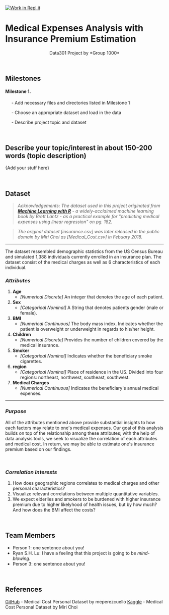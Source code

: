 [![Work in Repl.it](https://classroom.github.com/assets/work-in-replit-14baed9a392b3a25080506f3b7b6d57f295ec2978f6f33ec97e36a161684cbe9.svg)](https://classroom.github.com/online_ide?assignment_repo_id=361469&assignment_repo_type=GroupAssignmentRepo)
# Medical Expenses Analysis with Insurance Premium Estimation

<div align="center">Data301 Project by *Group 1000*</div>


&emsp;

## Milestones

#### Milestone 1.
&nbsp;&nbsp;&nbsp;&nbsp; - Add necessary files and directories listed in Milestone 1

&nbsp;&nbsp;&nbsp;&nbsp; - Choose an appropriate dataset and load in the data

&nbsp;&nbsp;&nbsp;&nbsp; - Describe project topic and dataset

&emsp;

## Describe your topic/interest in about 150-200 words (topic description)

{Add your stuff here}

&emsp;

## Dataset

> *Acknowledgements: The dataset used in this project originated from [**Machine Learning with R**](https://www.amazon.com/Machine-Learning-techniques-predictive-modeling/dp/1788295862/ref=sr_1_1?dchild=1&keywords=machine+learning+with+r+brett&qid=1613374318&sr=8-1) - a widely-acclaimed machine learning book by Brett Lantz - as a practical example for "predicting medical expenses using linear regression" on pg. 182.*

> *The original dataset [insurance.csv] was later released in the public domain by Miri Choi as [Medical_Cost.csv] in Febuary 2018.*

---

The dataset ressembled demographic statistics from the US Census Bureau and simulated 1,388 individuals currently enrolled in an insurance plan. The dataset consist of the medical charges as well as 6 characteristics of each individual.


### *Attributes*
1. **Age**
   - *[Numerical Discrete]* An integer that denotes the age of each patient.
2. **Sex**
    - *[Categorical Nominal]* A String that denotes patients gender (male or female).
3. **BMI**
    - *[Numerical Continuous]* The body mass index. Indicates whether the patient is overweight or underweight in regards to his/her height.
4. **Children**
   - *[Numerical Discrete]* Provides the number of children covered by the medical insurance.
5. **Smoker**
   - *[Categorical Nominal]* Indicates whether the beneficiary smoke cigarettes.
6. **region**
    - *[Categorical Nominal]* Place of residence in the US. Divided into four regions: northeast, northwest, southeast, southwest.
7. **Medical Charges**
   - *[Numerical Continuous]* Indicates the beneficiary's annual medical expenses.

---

### *Purpose*
All of the attributes mentioned above provide substantial insights to how each factors may relate to one's medical expenses. Our goal of this analysis builds on top of the relationship among these attributes; with the help of data analysis tools, we seek to visualize the correlation of each attributes and medical cost. In return, we may be able to estimate one's insurance premium based on our findings.

&nbsp;

### *Correlation Interests*
1. How does geographic regions correlates to medical charges and other personal characteristics?
2. Visualize relevant correlations between multiple quantitative variables.
3. We expect elderlies and smokers to be burdened with higher insurance premium due to higher likelyhood of health issues, but by how much? And how does the BMI affect the costs?


&emsp;

## Team Members

- Person 1: one sentence about you!
- Ryan S.H. Lu: I have a feeling that this project is going to be *mind-blowing*.
- Person 3: one sentence about you!

&emsp;

## References

[GitHub](https://gist.github.com/meperezcuello/82a9f1c1c473d6585e750ad2e3c05a41) - Medical Cost Personal Dataset by meperezcuello
[Kaggle](https://www.kaggle.com/mirichoi0218/insurance) - Medical Cost Personal Dataset by Miri Choi